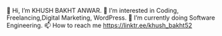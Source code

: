 👋 Hi, I’m KHUSH BAKHT ANWAR. 
👀 I’m interested in Coding, Freelancing,Digital Marketing, WordPress.
🌱 I’m currently doing Software Engineering.
📫 How to reach me https://linktr.ee/khush_bakht52
